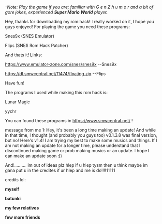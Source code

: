 *-Note: Play the game if you are; familiar with G e n Z h u m o r and a bit of gore jokes, experienced **Super Mario World** player.*

Hey, thanks for downloading my rom hack!
I really worked on it, I hope you guys enjoyed!
For playing the game you need these programs:

Snes9x (SNES Emulator)

Flips (SNES Rom Hack Patcher)

And thats it!
Links:

https://www.emulator-zone.com/snes/snes9x --Snes9x

https://dl.smwcentral.net/11474/floating.zip --Flips

Have fun!

The programs I used while making this rom hack is:

Lunar Magic

yychr

You can found these programs in https://www.smwcentral.net/ !

message from me 1: Hey, it's been a long time making an update! And while in that time, I thought (and probably you guys too) v0.1.3.8 was final version, but no! Here's v1.4! I am trying my best to make some musics and things. If I am not making an update for a longer time, please understand that I discontinued making game or prob making musics or an update. I hope I can make an update soon :))



And!..........
im out of ideas plz hlep if u hlep tysm then u think maybe im gana put u in the credites if ur hlep and me is do!!!!11111

credits lol:

**myself**

**batunki**

**my few relatives**

**few more friends**


















































































































